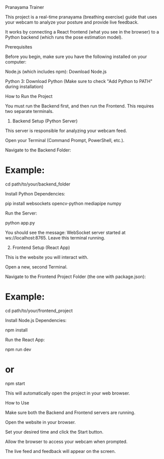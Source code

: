 Pranayama Trainer

This project is a real-time pranayama (breathing exercise) guide that uses your webcam to analyze your posture and provide live feedback.

It works by connecting a React frontend (what you see in the browser) to a Python backend (which runs the pose estimation model).

Prerequisites

Before you begin, make sure you have the following installed on your computer:

Node.js (which includes npm): Download Node.js

Python 3: Download Python (Make sure to check "Add Python to PATH" during installation)

How to Run the Project

You must run the Backend first, and then run the Frontend. This requires two separate terminals.

1. Backend Setup (Python Server)

This server is responsible for analyzing your webcam feed.

Open your Terminal (Command Prompt, PowerShell, etc.).

Navigate to the Backend Folder:

# Example:
cd path/to/your/backend_folder


Install Python Dependencies:

pip install websockets opencv-python mediapipe numpy


Run the Server:

python app.py


You should see the message: WebSocket server started at ws://localhost:8765. Leave this terminal running.

2. Frontend Setup (React App)

This is the website you will interact with.

Open a new, second Terminal.

Navigate to the Frontend Project Folder (the one with package.json):

# Example:
cd path/to/your/frontend_project


Install Node.js Dependencies:

npm install


Run the React App:

npm run dev
# or
npm start


This will automatically open the project in your web browser.

How to Use

Make sure both the Backend and Frontend servers are running.

Open the website in your browser.

Set your desired time and click the Start button.

Allow the browser to access your webcam when prompted.

The live feed and feedback will appear on the screen.